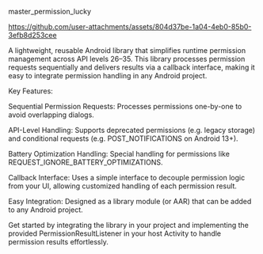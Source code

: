 master_permission_lucky


https://github.com/user-attachments/assets/804d37be-1a04-4eb0-85b0-3efb8d253cee

A lightweight, reusable Android library that simplifies runtime permission management across API levels 26–35. This library processes permission requests sequentially and delivers results via a callback interface, making it easy to integrate permission handling in any Android project.

Key Features:

Sequential Permission Requests:
Processes permissions one-by-one to avoid overlapping dialogs.

API-Level Handling:
Supports deprecated permissions (e.g. legacy storage) and conditional requests (e.g. POST_NOTIFICATIONS on Android 13+).

Battery Optimization Handling:
Special handling for permissions like REQUEST_IGNORE_BATTERY_OPTIMIZATIONS.

Callback Interface:
Uses a simple interface to decouple permission logic from your UI, allowing customized handling of each permission result.

Easy Integration:
Designed as a library module (or AAR) that can be added to any Android project.

Get started by integrating the library in your project and implementing the provided PermissionResultListener in your host Activity to handle permission results effortlessly.
